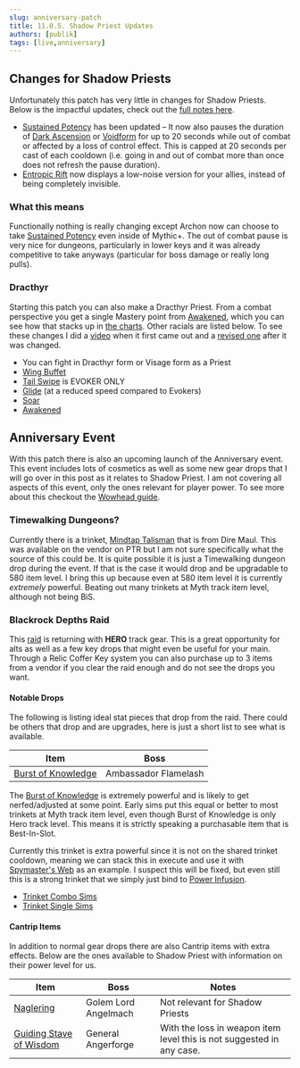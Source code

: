```yaml
---
slug: anniversary-patch
title: 11.0.5. Shadow Priest Updates
authors: [publik]
tags: [live,anniversary]
---
```


## Changes for Shadow Priests
Unfortunately this patch has very little in changes for Shadow Priests. Below is the impactful updates, check out the [full notes here](https://worldofwarcraft.blizzard.com/en-us/news/24145980/20th-anniversary-celebration-update-notes#item4).

- [Sustained Potency](https://www.wowhead.com/spell=454001/sustained-potency) has been updated – It now also pauses the duration of [Dark Ascension](https://www.wowhead.com/spell=391109/dark-ascension) or [Voidform](https://www.wowhead.com/spell=194249/voidform) for up to 20 seconds while out of combat or affected by a loss of control effect. This is capped at 20 seconds per cast of each cooldown (i.e. going in and out of combat more than once does not refresh the pause duration).
- [Entropic Rift](https://www.wowhead.com/spell=447444/entropic-rift) now displays a low-noise version for your allies, instead of being completely invisible.

### What this means
Functionally nothing is really changing except Archon now can choose to take [Sustained Potency](https://www.wowhead.com/spell=454001/sustained-potency) even inside of Mythic+. The out of combat pause is very nice for dungeons, particularly in lower keys and it was already competitive to take anyways (particular for boss damage or really long pulls).

### Dracthyr
Starting this patch you can also make a Dracthyr Priest. From a combat perspective you get a single Mastery point from [Awakened](https://www.wowhead.com/spell=365575/awakened), which you can see how that stacks up in [the charts](https://warcraftpriests.github.io/?talents=ar_vf_cthun_flay_me&sims=racials&fightStyle=Single). Other racials are listed below. To see these changes I did a [video](https://youtu.be/GILQKcE3Axs) when it first came out and a [revised one](https://youtu.be/iPoF8fkDbbU) after it was changed.

- You can fight in Dracthyr form or Visage form as a Priest
- [Wing Buffet](https://www.wowhead.com/spell=357214/wing-buffet)
- [Tail Swipe](https://www.wowhead.com/spell=368970/tail-swipe) is EVOKER ONLY
- [Glide](https://www.wowhead.com/spell=358733/glide) (at a reduced speed compared to Evokers)
- [Soar](https://www.wowhead.com/spell=369536/soar)
- [Awakened](https://www.wowhead.com/spell=365575/awakened)

## Anniversary Event
With this patch there is also an upcoming launch of the Anniversary event. This event includes lots of cosmetics as well as some new gear drops that I will go over in this post as it relates to Shadow Priest. I am not covering all aspects of this event, only the ones relevant for player power. To see more about this checkout the [Wowhead guide](https://www.wowhead.com/guide/world-events/20th-anniversary-event).

### Timewalking Dungeons?
Currently there is a trinket, [Mindtap Talisman](https://www.wowhead.com/ptr-2/item=18371/mindtap-talisman) that is from Dire Maul. This was available on the vendor on PTR but I am not sure specifically what the source of this could be. It is quite possible it is just a Timewalking dungeon drop during the event. If that is the case it would drop and be upgradable to 580 item level. I bring this up because even at 580 item level it is currently _extremely_ powerful. Beating out many trinkets at Myth track item level, although not being BiS.

### Blackrock Depths Raid
This [raid](https://www.wowhead.com/guide/world-events/20th-anniversary-event-blackrock-depths-raid-loot) is returning with **HERO** track gear. This is a great opportunity for alts as well as a few key drops that might even be useful for your main. Through a Relic Coffer Key system you can also purchase up to 3 items from a vendor if you clear the raid enough and do not see the drops you want.

#### Notable Drops
The following is listing ideal stat pieces that drop from the raid. There could be others that drop and are upgrades, here is just a short list to see what is available.

| Item | Boss |
| --- | --- |
| [Burst of Knowledge](https://www.wowhead.com/ptr-2/item=231424/burst-of-knowledge) | Ambassador Flamelash |

The [Burst of Knowledge](https://www.wowhead.com/ptr-2/item=231424/burst-of-knowledge) is extremely powerful and is likely to get nerfed/adjusted at some point. Early sims put this equal or better to most trinkets at Myth track item level, even though Burst of Knowledge is only Hero track level. This means it is strictly speaking a purchasable item that is Best-In-Slot.

Currently this trinket is extra powerful since it is not on the shared trinket cooldown, meaning we can stack this in execute and use it with [Spymaster's Web](https://www.wowhead.com/item=220202/spymasters-web) as an example. I suspect this will be fixed, but even still this is a strong trinket that we simply just bind to [Power Infusion](https://www.wowhead.com/spell=10060/power-infusion).

- [Trinket Combo Sims](https://warcraftpriests.github.io/?talents=ar_vf_cthun_flay_me&sims=trinket_combos&fightStyle=Single)
- [Trinket Single Sims](https://warcraftpriests.github.io/?talents=ar_vf_cthun_flay_me&sims=trinkets&fightStyle=Single)

#### Cantrip Items
In addition to normal gear drops there are also Cantrip items with extra effects. Below are the ones available to Shadow Priest with information on their power level for us.

| Item | Boss | Notes |
| --- | --- | --- |
| [Naglering](https://www.wowhead.com/ptr-2/item=231396/naglering) | Golem Lord Angelmach | Not relevant for Shadow Priests |
| [Guiding Stave of Wisdom](https://www.wowhead.com/ptr-2/item=231435/guiding-stave-of-wisdom) | General Angerforge | With the loss in weapon item level this is not suggested in any case. |